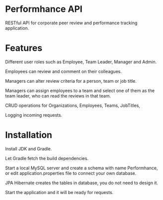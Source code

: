 # Performhance API
RESTful API for corporate peer review and performance tracking application.


# Features
Different user roles such as Employee, Team Leader, Manager and Admin.

Employees can review and comment on their colleagues.

Managers can alter review criteria for a person, team or job title.

Managers can assign employees to a team and select one of them as the team leader, who can read the reviews in that team.

CRUD operations for Organizations, Employees, Teams, JobTitles,

Logging incoming requests.


# Installation
Install JDK and Gradle.

Let Gradle fetch the build dependencies.

Start a local MySQL server and create a schema with name Performhance, or edit application.properties file to connect your own database.

JPA Hibernate creates the tables in database, you do not need to design it.

Start the application and it will be ready for requests.